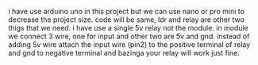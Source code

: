 i have use arduino uno in this project but we can use nano or pro mini to decrease the project size.
code will be same, ldr and relay are other two thigs that we need.
i have use a single 5v relay not the module. in module we connect 3 wire, one for input and other two are 5v and gnd. instead of adding 5v wire attach the 
input wire (pin2) to the positive terminal of relay and gnd to negative terminal and bazinga your relay will work just fine.
